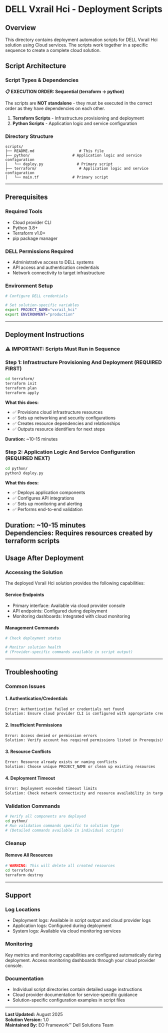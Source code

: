 # DELL Vxrail Hci - Deployment Scripts

## Overview

This directory contains deployment automation scripts for DELL Vxrail Hci solution using Cloud services. The scripts work together in a specific sequence to create a complete cloud solution.

## Script Architecture

### Script Types & Dependencies

**📋 EXECUTION ORDER: Sequential (terraform → python)**

The scripts are **NOT standalone** - they must be executed in the correct order as they have dependencies on each other.

1. **Terraform Scripts** - Infrastructure provisioning and deployment
2. **Python Scripts** - Application logic and service configuration

### Directory Structure

```
scripts/
├── README.md                    # This file
├── python/                   # Application logic and service configuration
│   └── deploy.py               # Primary script
├── terraform/                   # Application logic and service configuration
│   └── main.tf               # Primary script
```

---

## Prerequisites

### Required Tools
- Cloud provider CLI
- Python 3.8+
- Terraform v1.0+
- pip package manager

### DELL Permissions Required
- Administrative access to DELL systems
- API access and authentication credentials
- Network connectivity to target infrastructure

### Environment Setup
```bash
# Configure DELL credentials

# Set solution-specific variables
export PROJECT_NAME="vxrail_hci"
export ENVIRONMENT="production"
```

---

## Deployment Instructions

### ⚠️ IMPORTANT: Scripts Must Run in Sequence

### Step 1: Infrastructure Provisioning And Deployment (REQUIRED FIRST)

```bash
cd terraform/
terraform init
terraform plan
terraform apply
```

**What this does:**
- ✅ Provisions cloud infrastructure resources
- ✅ Sets up networking and security configurations
- ✅ Creates resource dependencies and relationships
- ✅ Outputs resource identifiers for next steps

**Duration:** ~10-15 minutes
### Step 2: Application Logic And Service Configuration (REQUIRED NEXT)

```bash
cd python/
python3 deploy.py
```

**What this does:**
- ✅ Deploys application components
- ✅ Configures API integrations
- ✅ Sets up monitoring and alerting
- ✅ Performs end-to-end validation

**Duration:** ~10-15 minutes  
**Dependencies:** Requires resources created by terraform scripts
---

## Usage After Deployment

### Accessing the Solution

The deployed Vxrail Hci solution provides the following capabilities:

#### Service Endpoints
- Primary interface: Available via cloud provider console
- API endpoints: Configured during deployment
- Monitoring dashboards: Integrated with cloud monitoring

#### Management Commands
```bash
# Check deployment status

# Monitor solution health
# (Provider-specific commands available in script output)
```

---

## Troubleshooting

### Common Issues

#### 1. Authentication/Credentials
```bash
Error: Authentication failed or credentials not found
Solution: Ensure cloud provider CLI is configured with appropriate credentials
```

#### 2. Insufficient Permissions  
```bash
Error: Access denied or permission errors
Solution: Verify account has required permissions listed in Prerequisites
```

#### 3. Resource Conflicts
```bash
Error: Resource already exists or naming conflicts
Solution: Choose unique PROJECT_NAME or clean up existing resources
```

#### 4. Deployment Timeout
```bash
Error: Deployment exceeded timeout limits
Solution: Check network connectivity and resource availability in target region
```

### Validation Commands

```bash
# Verify all components are deployed
cd python/
# Run validation commands specific to solution type
# (Detailed commands available in individual scripts)
```

### Cleanup

#### Remove All Resources
```bash
# WARNING: This will delete all created resources
cd terraform/
terraform destroy
```

---

## Support

### Log Locations
- Deployment logs: Available in script output and cloud provider logs
- Application logs: Configured during deployment
- System logs: Available via cloud monitoring services

### Monitoring
Key metrics and monitoring capabilities are configured automatically during deployment. Access monitoring dashboards through your cloud provider console.

### Documentation
- Individual script directories contain detailed usage instructions
- Cloud provider documentation for service-specific guidance
- Solution-specific configuration examples in script files

---

**Last Updated:** August 2025  
**Solution Version:** 1.0  
**Maintained By:** EO Framework™ Dell Solutions Team